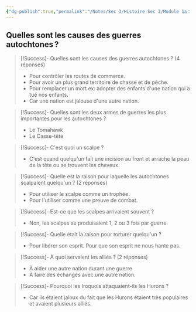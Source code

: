 ```yaml
---
{"dg-publish":true,"permalink":"/Notes/Sec 3/Histoire Sec 3/Module 1a：L'expérience des autochtones et le projet de colonie en Amérique/1.6 Les guerres entre autochtones/"}
---
```


## Quelles sont les causes des guerres autochtones ?


>[!Success]- Quelles sont les causes des guerres autochtones ? (4 réponses)
>- Pour contrôler les routes de commerce.
>- Pour avoir un plus grand territoire de chasse et de pêche.
>- Pour remplacer un mort     ex: adopter des enfants d'une nation qui a tué nos enfants.
>- Car une nation est jalouse d'une autre nation.

>[!Success]- Quelles sont les deux armes de guerres les plus importantes pour les autochtones ?
>- Le Tomahawk
>- Le Casse-tête

>[!Success]- C'est quoi un scalpe ?
>- C'est quand quelqu'un fait une incision au front et arrache la peau de la tête ou se trouvent les cheveux.

>[!Success]- Quelle est la raison pour laquelle les autochtones scalpaient quelqu'un ? (2 réponses)
>- Pour utiliser le scalpe comme un trophée.
>- Pour l'utiliser comme une preuve de combat.

>[!Success]- Est-ce que les scalpes arrivaient souvent ?
>- Non, les scalpes se produisaient 1, 2 ou 3 fois par guerre.

>[!Success]- Quelle était la raison pour torturer quelqu'un ?
>- Pour libérer son esprit. Pour que son esprit ne nous hante pas.

>[!Success]- À quoi servaient les alliés ? (2 réponses)
>- À aider une autre nation durant une guerre
>- À faire des échanges avec une autre nation.

>[!Success]- Pourquoi les Iroquois attaquaient-ils les Hurons ?
>- Car ils étaient jaloux du fait que les Hurons étaient très populaires et avaient plusieurs alliés.

